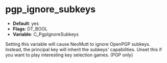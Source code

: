 # pgp_ignore_subkeys

- **Default**: yes
- **Flags**: DT_BOOL
- **Variable**: C_PgpIgnoreSubkeys

Setting this variable will cause NeoMutt to ignore OpenPGP subkeys. Instead,
the principal key will inherit the subkeys' capabilities.  Unset this
if you want to play interesting key selection games.
(PGP only)
